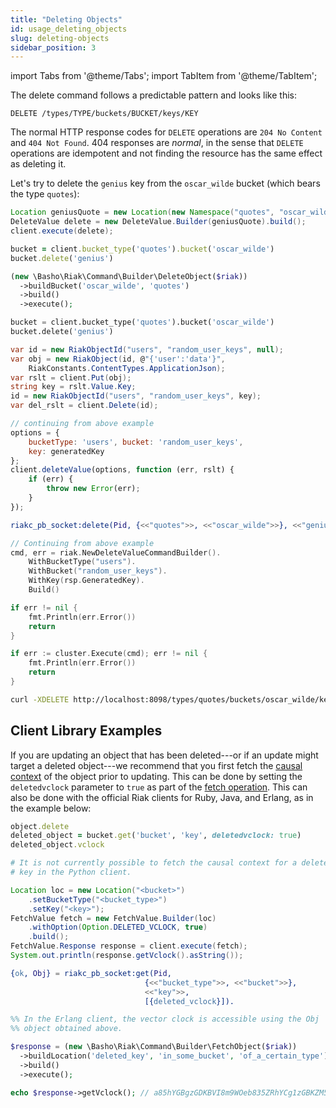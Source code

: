 ```yaml
---
title: "Deleting Objects"
id: usage_deleting_objects
slug: deleting-objects
sidebar_position: 3
---
```


import Tabs from '@theme/Tabs';
import TabItem from '@theme/TabItem';

The delete command follows a predictable pattern and looks like this:

```
DELETE /types/TYPE/buckets/BUCKET/keys/KEY
```

The normal HTTP response codes for `DELETE` operations are `204 No
Content` and `404 Not Found`. 404 responses are *normal*, in the sense
that `DELETE` operations are idempotent and not finding the resource has
the same effect as deleting it.

Let's try to delete the `genius` key from the `oscar_wilde` bucket
(which bears the type `quotes`):

<Tabs>
<TabItem label="Java" value="java" default>

```java
Location geniusQuote = new Location(new Namespace("quotes", "oscar_wilde"), "genius");
DeleteValue delete = new DeleteValue.Builder(geniusQuote).build();
client.execute(delete);
```

</TabItem>
<TabItem label="Ruby" value="ruby">

```ruby
bucket = client.bucket_type('quotes').bucket('oscar_wilde')
bucket.delete('genius')
```

</TabItem>
<TabItem label="PHP" value="php">

```php
(new \Basho\Riak\Command\Builder\DeleteObject($riak))
  ->buildBucket('oscar_wilde', 'quotes')
  ->build()
  ->execute();
```

</TabItem>
<TabItem label="Python" value="python">

```python
bucket = client.bucket_type('quotes').bucket('oscar_wilde')
bucket.delete('genius')
```

</TabItem>
<TabItem label="C#" value="c#">

```csharp
var id = new RiakObjectId("users", "random_user_keys", null);
var obj = new RiakObject(id, @"{'user':'data'}",
    RiakConstants.ContentTypes.ApplicationJson);
var rslt = client.Put(obj);
string key = rslt.Value.Key;
id = new RiakObjectId("users", "random_user_keys", key);
var del_rslt = client.Delete(id);
```

</TabItem>
<TabItem label="JS" value="js">

```javascript
// continuing from above example
options = {
    bucketType: 'users', bucket: 'random_user_keys',
    key: generatedKey
};
client.deleteValue(options, function (err, rslt) {
    if (err) {
        throw new Error(err);
    }
});
```

</TabItem>
<TabItem label="Erlang" value="erlang">

```erlang
riakc_pb_socket:delete(Pid, {<<"quotes">>, <<"oscar_wilde">>}, <<"genius">>)
```

</TabItem>
<TabItem label="Go" value="go">

```go
// Continuing from above example
cmd, err = riak.NewDeleteValueCommandBuilder().
    WithBucketType("users").
    WithBucket("random_user_keys").
    WithKey(rsp.GeneratedKey).
    Build()

if err != nil {
    fmt.Println(err.Error())
    return
}

if err := cluster.Execute(cmd); err != nil {
    fmt.Println(err.Error())
    return
}
```

</TabItem>
<TabItem label="CURL" value="curl">

```bash
curl -XDELETE http://localhost:8098/types/quotes/buckets/oscar_wilde/keys/genius
```

</TabItem>
</Tabs>

## Client Library Examples

If you are updating an object that has been deleted---or if an update 
might target a deleted object---we recommend that
you first fetch the [causal context](../../learn/concepts/causal-context.md) of the object prior to updating.
This can be done by setting the `deletedvclock` parameter to `true` as
part of the [fetch operation](../../developing/api/protocol-buffers/fetch-object.md). This can also be done
with the official Riak clients for Ruby, Java, and Erlang, as in the
example below:

<Tabs>
<TabItem label="Ruby" value="ruby" default>

```ruby
object.delete
deleted_object = bucket.get('bucket', 'key', deletedvclock: true)
deleted_object.vclock
```

</TabItem>
<TabItem label="Python" value="python">

```python
# It is not currently possible to fetch the causal context for a deleted
# key in the Python client.
```

</TabItem>
<TabItem label="Java" value="java">

```java
Location loc = new Location("<bucket>")
    .setBucketType("<bucket_type>")
    .setKey("<key>");
FetchValue fetch = new FetchValue.Builder(loc)
    .withOption(Option.DELETED_VCLOCK, true)
    .build();
FetchValue.Response response = client.execute(fetch);
System.out.println(response.getVclock().asString());
```

</TabItem>
<TabItem label="Erlang" value="erlang">

```erlang
{ok, Obj} = riakc_pb_socket:get(Pid,
                              {<<"bucket_type">>, <<"bucket">>},
                              <<"key">>,
                              [{deleted_vclock}]).

%% In the Erlang client, the vector clock is accessible using the Obj
%% object obtained above.
```

</TabItem>
<TabItem label="PHP" value="php">

```php
$response = (new \Basho\Riak\Command\Builder\FetchObject($riak))
  ->buildLocation('deleted_key', 'in_some_bucket', 'of_a_certain_type')
  ->build()
  ->execute();

echo $response->getVclock(); // a85hYGBgzGDKBVI8m9WOeb835ZRhYCg1zGBKZM5jZdhnceAcXxYA
```

</TabItem>
</Tabs>
